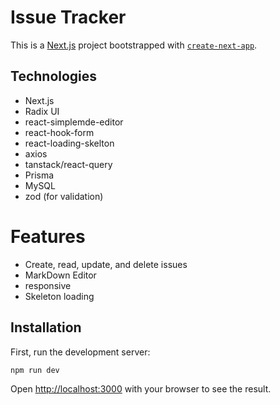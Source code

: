 # Issue Tracker

This is a [Next.js](https://nextjs.org/) project bootstrapped with [`create-next-app`](https://github.com/vercel/next.js/tree/canary/packages/create-next-app).

## Technologies

- Next.js
- Radix UI
- react-simplemde-editor
- react-hook-form
- react-loading-skelton
- axios
- tanstack/react-query
- Prisma
- MySQL
- zod (for validation)

# Features

- Create, read, update, and delete issues
- MarkDown Editor
- responsive
- Skeleton loading


## Installation

First, run the development server:

```bash
npm run dev
```

Open [http://localhost:3000](http://localhost:3000) with your browser to see the result.
